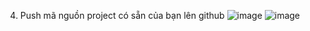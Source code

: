 4. Push mã nguồn project có sẵn của bạn lên github
![image](https://github.com/user-attachments/assets/55250228-816f-463c-8759-19847ce253e7)
![image](https://github.com/user-attachments/assets/7fbaf6ca-a609-4bba-9753-ec3f4692f606)

